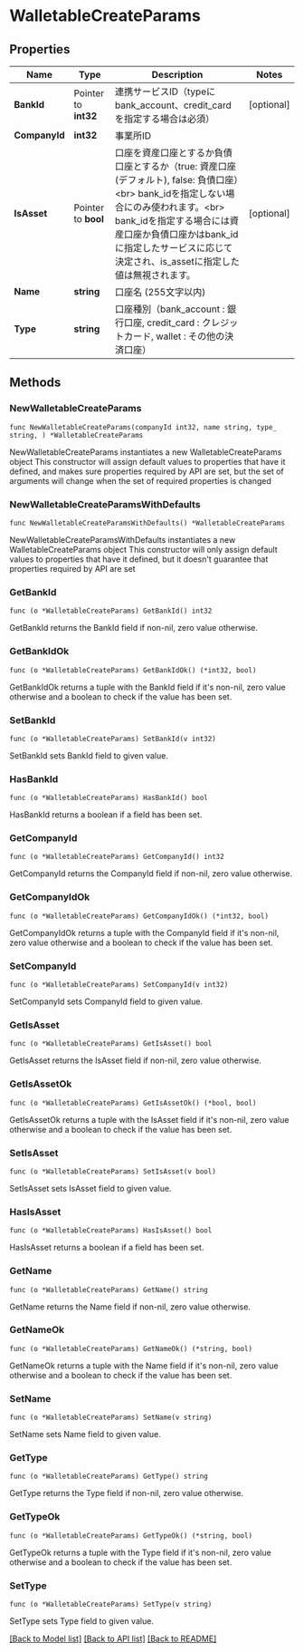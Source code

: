 # WalletableCreateParams

## Properties

Name | Type | Description | Notes
------------ | ------------- | ------------- | -------------
**BankId** | Pointer to **int32** | 連携サービスID（typeにbank_account、credit_cardを指定する場合は必須） | [optional] 
**CompanyId** | **int32** | 事業所ID | 
**IsAsset** | Pointer to **bool** | 口座を資産口座とするか負債口座とするか（true: 資産口座 (デフォルト), false: 負債口座）&lt;br&gt; bank_idを指定しない場合にのみ使われます。&lt;br&gt; bank_idを指定する場合には資産口座か負債口座かはbank_idに指定したサービスに応じて決定され、is_assetに指定した値は無視されます。  | [optional] 
**Name** | **string** | 口座名 (255文字以内) | 
**Type** | **string** | 口座種別（bank_account : 銀行口座, credit_card : クレジットカード, wallet : その他の決済口座） | 

## Methods

### NewWalletableCreateParams

`func NewWalletableCreateParams(companyId int32, name string, type_ string, ) *WalletableCreateParams`

NewWalletableCreateParams instantiates a new WalletableCreateParams object
This constructor will assign default values to properties that have it defined,
and makes sure properties required by API are set, but the set of arguments
will change when the set of required properties is changed

### NewWalletableCreateParamsWithDefaults

`func NewWalletableCreateParamsWithDefaults() *WalletableCreateParams`

NewWalletableCreateParamsWithDefaults instantiates a new WalletableCreateParams object
This constructor will only assign default values to properties that have it defined,
but it doesn't guarantee that properties required by API are set

### GetBankId

`func (o *WalletableCreateParams) GetBankId() int32`

GetBankId returns the BankId field if non-nil, zero value otherwise.

### GetBankIdOk

`func (o *WalletableCreateParams) GetBankIdOk() (*int32, bool)`

GetBankIdOk returns a tuple with the BankId field if it's non-nil, zero value otherwise
and a boolean to check if the value has been set.

### SetBankId

`func (o *WalletableCreateParams) SetBankId(v int32)`

SetBankId sets BankId field to given value.

### HasBankId

`func (o *WalletableCreateParams) HasBankId() bool`

HasBankId returns a boolean if a field has been set.

### GetCompanyId

`func (o *WalletableCreateParams) GetCompanyId() int32`

GetCompanyId returns the CompanyId field if non-nil, zero value otherwise.

### GetCompanyIdOk

`func (o *WalletableCreateParams) GetCompanyIdOk() (*int32, bool)`

GetCompanyIdOk returns a tuple with the CompanyId field if it's non-nil, zero value otherwise
and a boolean to check if the value has been set.

### SetCompanyId

`func (o *WalletableCreateParams) SetCompanyId(v int32)`

SetCompanyId sets CompanyId field to given value.


### GetIsAsset

`func (o *WalletableCreateParams) GetIsAsset() bool`

GetIsAsset returns the IsAsset field if non-nil, zero value otherwise.

### GetIsAssetOk

`func (o *WalletableCreateParams) GetIsAssetOk() (*bool, bool)`

GetIsAssetOk returns a tuple with the IsAsset field if it's non-nil, zero value otherwise
and a boolean to check if the value has been set.

### SetIsAsset

`func (o *WalletableCreateParams) SetIsAsset(v bool)`

SetIsAsset sets IsAsset field to given value.

### HasIsAsset

`func (o *WalletableCreateParams) HasIsAsset() bool`

HasIsAsset returns a boolean if a field has been set.

### GetName

`func (o *WalletableCreateParams) GetName() string`

GetName returns the Name field if non-nil, zero value otherwise.

### GetNameOk

`func (o *WalletableCreateParams) GetNameOk() (*string, bool)`

GetNameOk returns a tuple with the Name field if it's non-nil, zero value otherwise
and a boolean to check if the value has been set.

### SetName

`func (o *WalletableCreateParams) SetName(v string)`

SetName sets Name field to given value.


### GetType

`func (o *WalletableCreateParams) GetType() string`

GetType returns the Type field if non-nil, zero value otherwise.

### GetTypeOk

`func (o *WalletableCreateParams) GetTypeOk() (*string, bool)`

GetTypeOk returns a tuple with the Type field if it's non-nil, zero value otherwise
and a boolean to check if the value has been set.

### SetType

`func (o *WalletableCreateParams) SetType(v string)`

SetType sets Type field to given value.



[[Back to Model list]](../README.md#documentation-for-models) [[Back to API list]](../README.md#documentation-for-api-endpoints) [[Back to README]](../README.md)


